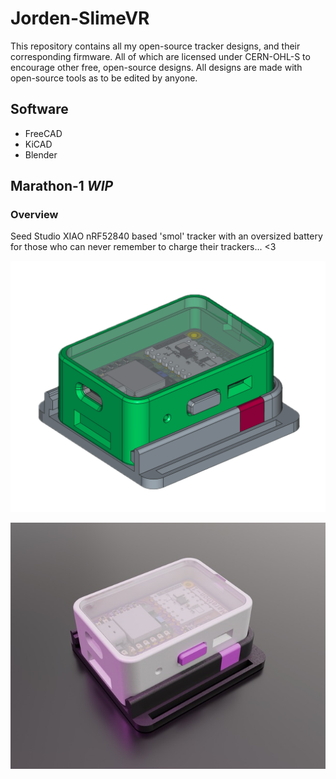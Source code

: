 # Jorden-SlimeVR
This repository contains all my open-source tracker designs, and their corresponding firmware. All of which are licensed under CERN-OHL-S to encourage other free, open-source designs. All designs are made with open-source tools as to be edited by anyone.

## Software
- FreeCAD
- KiCAD
- Blender

## Marathon-1 *WIP*
### Overview
Seed Studio XIAO nRF52840 based 'smol' tracker with an oversized battery for those who can never remember to charge their trackers... <3

![VR tracker slotted in mount](./Assets/Marathon1-CAD-Screenshot.png)

![VR tracker slotted in mount](./Assets/Marathon1-Render-1.jpeg)
